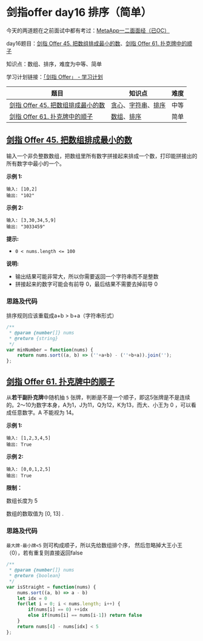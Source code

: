 # 剑指offer day16 排序（简单）

今天的两道题在之前面试中都有考过：[MetaApp一二面面经（已OC）](https://ysx.cosine.ren/cn/metaapp-review-2022-spring-frontend/)

day16题目：[剑指 Offer 45. 把数组排成最小的数](https://leetcode-cn.com/problems/ba-shu-zu-pai-cheng-zui-xiao-de-shu-lcof/)、[剑指 Offer 61. 扑克牌中的顺子](https://leetcode-cn.com/problems/bu-ke-pai-zhong-de-shun-zi-lcof/)

知识点：数组、排序，难度为中等、简单

学习计划链接：[「剑指 Offer」 - 学习计划](https://leetcode-cn.com/study-plan/lcof/?progress=7jn70jr)

| 题目                                                                                                   | 知识点                                                                                                                          | 难度 |
| ---------------------------------------------------------------------------------------------------- | ---------------------------------------------------------------------------------------------------------------------------- | -- |
| [剑指 Offer 45. 把数组排成最小的数](https://leetcode-cn.com/problems/ba-shu-zu-pai-cheng-zui-xiao-de-shu-lcof/) | [贪心](https://leetcode-cn.com/tag/greedy)、[字符串](https://leetcode-cn.com/tag/string)、[排序](https://leetcode-cn.com/tag/sorting) | 中等 |
| [剑指 Offer 61. 扑克牌中的顺子](https://leetcode-cn.com/problems/bu-ke-pai-zhong-de-shun-zi-lcof/)            | [数组](https://leetcode-cn.com/tag/array)、[排序](https://leetcode-cn.com/tag/sorting)                                            | 简单 |

## [剑指 Offer 45. 把数组排成最小的数](https://leetcode-cn.com/problems/ba-shu-zu-pai-cheng-zui-xiao-de-shu-lcof/)

输入一个非负整数数组，把数组里所有数字拼接起来排成一个数，打印能拼接出的所有数字中最小的一个。

**示例 1:**

```
输入: [10,2]
输出: "102"
```

**示例 2:**

```
输入: [3,30,34,5,9]
输出: "3033459"
```

**提示:**

* `0 < nums.length <= 100`

**说明:**

* 输出结果可能非常大，所以你需要返回一个字符串而不是整数
* 拼接起来的数字可能会有前导 0，最后结果不需要去掉前导 0

### 思路及代码

排序规则应该重载成a+b > b+a（字符串形式）

```javascript
/**
 * @param {number[]} nums
 * @return {string}
 */
var minNumber = function(nums) {
    return nums.sort((a, b) => (''+a+b) - (''+b+a)).join('');
};
```

## [剑指 Offer 61. 扑克牌中的顺子](https://leetcode-cn.com/problems/bu-ke-pai-zhong-de-shun-zi-lcof/)

从**若干副扑克牌**中随机抽 `5` 张牌，判断是不是一个顺子，即这5张牌是不是连续的。2～10为数字本身，A为1，J为11，Q为12，K为13，而大、小王为 0 ，可以看成任意数字。A 不能视为 14。

**示例 1:**

```
输入: [1,2,3,4,5]
输出: True
```

**示例 2:**

```
输入: [0,0,1,2,5]
输出: True
```

**限制：**

数组长度为 5&#x20;

数组的数取值为 \[0, 13] .

### 思路及代码

`最大牌-最小牌<5` 则可构成顺子，所以先给数组排个序， 然后忽略掉大王小王（0），若有重复则直接返回false

```javascript
/**
 * @param {number[]} nums
 * @return {boolean}
 */
var isStraight = function(nums) {
    nums.sort((a, b) => a - b)
    let idx = 0
    for(let i = 0; i < nums.length; i++) {
        if(nums[i] == 0) ++idx
        else if(nums[i] == nums[i-1]) return false
    }
    return nums[4] - nums[idx] < 5
};
```
